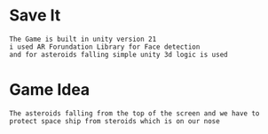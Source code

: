 # Save It

    The Game is built in unity version 21
    i used AR Forundation Library for Face detection
    and for asteroids falling simple unity 3d logic is used

# Game Idea

    The asteroids falling from the top of the screen and we have to protect space ship from steroids which is on our nose
